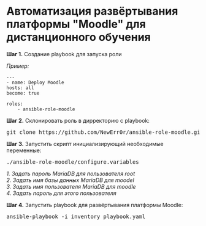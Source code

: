 <h1>Автоматизация развёртывания платформы "Moodle" для дистанционного обучения</h1>

<p>
    <strong>Шаг 1.</strong> Создание playbook для запуска роли
</p>
<p><i>Пример:</i></p>

    ---
    - name: Deploy Moodle
    hosts: all 
    become: true 

    roles: 
        - ansible-role-moodle

<p>
    <strong>Шаг 2.</strong> Склонировать роль в дирректорию с playbook:
</p>

  <pre>git clone https://github.com/NewErr0r/ansible-role-moodle.git</pre>

<p>
    <strong>Шаг 3.</strong> Запустить скрипт инициализирующий необходимые переменные:
</p>
 
 <pre>./ansible-role-moodle/configure.variables</pre>
 <i>1. Задать пароль MariaDB для пользователя root</i><br>
 <i>2. Задать имя базы данных MariaDB для moodel</i><br>
 <i>3. Задать имя пользователя MariaDB для moodle </i><br>
 <i>4. Задать пароль для этого пользователя </i>
 
 <p>
    <strong>Шаг 4.</strong> Запустить playbook для развёртывания платформы Moodle:
</p>
  
  <pre>ansible-playbook -i inventory playbook.yaml</pre>
